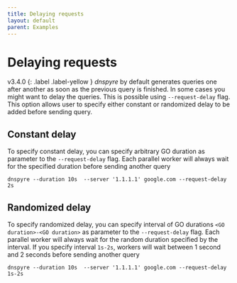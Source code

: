 ```yaml
---
title: Delaying requests
layout: default
parent: Examples
---
```


# Delaying requests
v3.4.0
{: .label .label-yellow }
*dnspyre* by default generates queries one after another as soon as the previous query is finished. In some cases you might want to delay
the queries. This is possible using `--request-delay` flag. This option allows user to specify either constant or randomized delay to be added
before sending query.

## Constant delay
To specify constant delay, you can specify arbitrary GO duration as parameter to the `--request-delay` flag. Each parallel worker will 
always wait for the specified duration before sending another query

```
dnspyre --duration 10s  --server '1.1.1.1' google.com --request-delay 2s
```

## Randomized delay
To specify randomized delay, you can specify interval of GO durations `<GO duration>-<GO duration>` as parameter to the `--request-delay` flag.
Each parallel worker will always wait for the random duration specified by the interval. If you specify interval `1s-2s`, workers will wait
between 1 second and 2 seconds before sending another query

```
dnspyre --duration 10s  --server '1.1.1.1' google.com --request-delay 1s-2s
```
